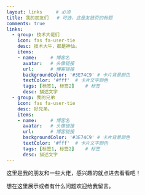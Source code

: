```yaml
---
layout: links     # 必须
title: 我的朋友们   # 可选，这是友链页的标题
comments: true
links:
  - group: 技术大佬们
    icon: fas fa-user-tie
    desc: 技术大牛，都是神仙。
    items:
    - name:     # 博客名
      avatar:   # 头像链接
      url:      # 博客链接
      backgroundColor: '#3E74C9' # 卡片背景颜色
      textColor: '#fff'  # 卡片文字颜色
      tags: [标签1, 标签2]    # 标签
      desc: 描述文字
  - group: 我的兄弟
    icon: fas fa-user-tie
    desc: 好兄弟。
    items:
    - name:     # 博客名
      avatar:   # 头像链接
      url:      # 博客链接
      backgroundColor: '#3E74C9' # 卡片背景颜色
      textColor: '#fff'  # 卡片文字颜色
      tags: [标签1, 标签2]    # 标签
      desc: 描述文字
---
```


这里是我的朋友和一些大佬，感兴趣的就点进去看看吧！



<!-- more -->



想在这里展示或者有什么问题欢迎给我留言。
